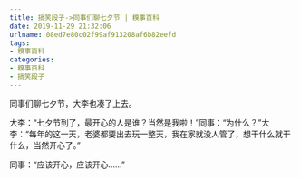 ```yaml
---
title: 搞笑段子->同事们聊七夕节 | 糗事百科
date: 2019-11-29 21:32:06
urlname: 08ed7e80c02f99af913208af6b82eefd
tags: 
- 糗事百科
categories:
- 糗事百科
- 搞笑段子
---
```

同事们聊七夕节，大李也凑了上去。

大李：“七夕节到了，最开心的人是谁？当然是我啦！”同事：“为什么？”大李：“每年的这一天，老婆都要出去玩一整天，我在家就没人管了，想干什么就干什么，当然开心了。”

同事：“应该开心，应该开心……”


